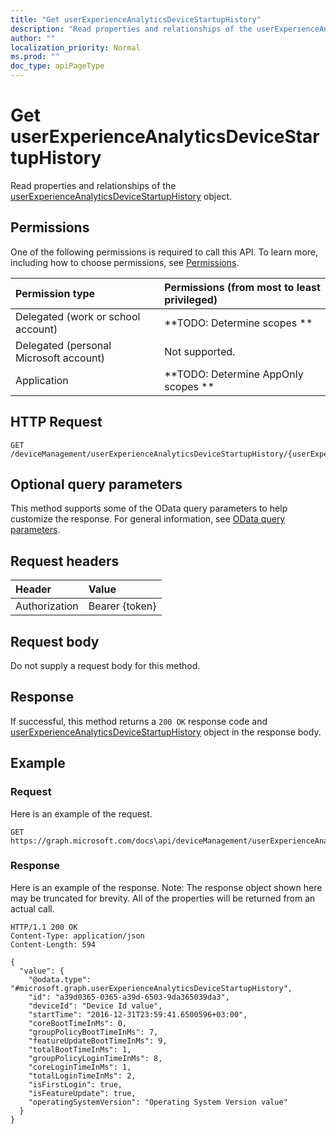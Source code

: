 ```yaml
---
title: "Get userExperienceAnalyticsDeviceStartupHistory"
description: "Read properties and relationships of the userExperienceAnalyticsDeviceStartupHistory object."
author: ""
localization_priority: Normal
ms.prod: ""
doc_type: apiPageType
---
```


# Get userExperienceAnalyticsDeviceStartupHistory

Read properties and relationships of the [userExperienceAnalyticsDeviceStartupHistory](../resources/userexperienceanalyticsdevicestartuphistory.md) object.

## Permissions
One of the following permissions is required to call this API. To learn more, including how to choose permissions, see [Permissions](/concepts/permissions-reference.md).

|Permission type|Permissions (from most to least privileged)|
|:---|:---|
|Delegated (work or school account)|**TODO: Determine scopes **|
|Delegated (personal Microsoft account)|Not supported.|
|Application|**TODO: Determine AppOnly scopes **|

## HTTP Request
<!-- {
  "blockType": "ignored"
}
-->
``` http
GET /deviceManagement/userExperienceAnalyticsDeviceStartupHistory/{userExperienceAnalyticsDeviceStartupHistoryId}
```

## Optional query parameters
This method supports some of the OData query parameters to help customize the response. For general information, see [OData query parameters](/graph/query-parameters).

## Request headers
|Header|Value|
|:---|:---|
|Authorization|Bearer {token}|

## Request body
Do not supply a request body for this method.

## Response
If successful, this method returns a `200 OK` response code and [userExperienceAnalyticsDeviceStartupHistory](../resources/userexperienceanalyticsdevicestartuphistory.md) object in the response body.

## Example

### Request
Here is an example of the request.
<!-- {
  "blockType": "request",
  "name": "get_userexperienceanalyticsdevicestartuphistory"
}
-->
``` http
GET https://graph.microsoft.com/docs\api/deviceManagement/userExperienceAnalyticsDeviceStartupHistory/{userExperienceAnalyticsDeviceStartupHistoryId}
```

### Response
Here is an example of the response. Note: The response object shown here may be truncated for brevity. All of the properties will be returned from an actual call.
<!-- {
  "blockType": "response",
  "truncated": true,
  "@odata.type": "microsoft.graph.userExperienceAnalyticsDeviceStartupHistory"
}
-->
``` http
HTTP/1.1 200 OK
Content-Type: application/json
Content-Length: 594

{
  "value": {
    "@odata.type": "#microsoft.graph.userExperienceAnalyticsDeviceStartupHistory",
    "id": "a39d0365-0365-a39d-6503-9da365039da3",
    "deviceId": "Device Id value",
    "startTime": "2016-12-31T23:59:41.6500596+03:00",
    "coreBootTimeInMs": 0,
    "groupPolicyBootTimeInMs": 7,
    "featureUpdateBootTimeInMs": 9,
    "totalBootTimeInMs": 1,
    "groupPolicyLoginTimeInMs": 8,
    "coreLoginTimeInMs": 1,
    "totalLoginTimeInMs": 2,
    "isFirstLogin": true,
    "isFeatureUpdate": true,
    "operatingSystemVersion": "Operating System Version value"
  }
}
```

